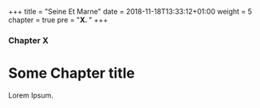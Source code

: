 +++
title = "Seine Et Marne"
date = 2018-11-18T13:33:12+01:00
weight = 5
chapter = true
pre = "<b>X. </b>"
+++

### Chapter X

# Some Chapter title

Lorem Ipsum.